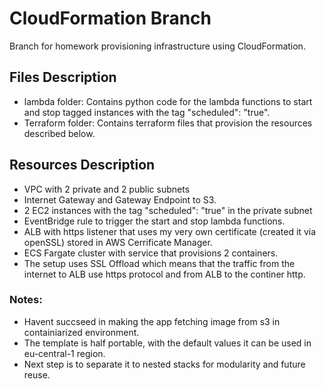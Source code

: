# CloudFormation Branch
Branch for homework provisioning infrastructure using CloudFormation.

## Files Description

* lambda folder: Contains python code for the lambda functions to start and stop tagged instances with the tag "scheduled":  "true".
* Terraform folder: Contains terraform files that provision the resources described below.

## Resources Description
* VPC with 2 private and 2 public subnets
* Internet Gateway and Gateway Endpoint to S3.
* 2 EC2 instances with the tag "scheduled": "true" in the private subnet
* EventBridge rule to trigger the start and stop lambda functions.
* ALB with https listener that uses my very own certificate (created it via openSSL) stored in AWS Cerrificate Manager.
* ECS Fargate cluster with service that provisions 2 containers.
* The setup uses SSL Offload which means that the traffic from the internet to ALB use https protocol and from ALB to the continer http.

### Notes: 
* Havent succseed in making the app fetching image from s3 in containiarized environment.
* The template is half portable, with the default values it can be used in eu-central-1 region.
* Next step is to separate it to nested stacks for modularity and future reuse.

